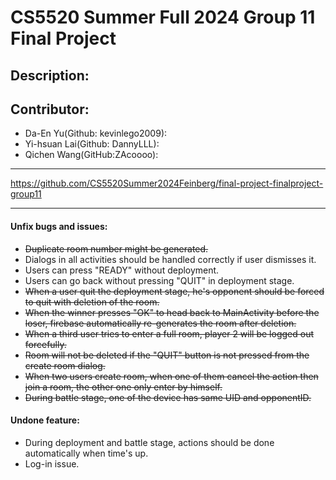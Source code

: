 # CS5520 Summer Full 2024 Group 11 Final Project

## Description:
    

## Contributor: 
- Da-En Yu(Github: kevinlego2009): 
- Yi-hsuan Lai(Github: DannyLLL): 
- Qichen Wang(GitHub:ZAcoooo): 

---
https://github.com/CS5520Summer2024Feinberg/final-project-finalproject-group11

---

#### Unfix bugs and issues:
- ~~Duplicate room number might be generated.~~
- Dialogs in all activities should be handled correctly if user dismisses it. 
- Users can press "READY" without deployment. 
- Users can go back without pressing "QUIT" in deployment stage.
- ~~When a user quit the deployment stage, he's opponent should be forced to quit with deletion of the room.~~
- ~~When the winner presses "OK" to head back to MainActivity before the loser, firebase automatically re-generates the room after deletion.~~
- ~~When a third user tries to enter a full room, player 2 will be logged out forcefully.~~
- ~~Room will not be deleted if the "QUIT" button is not pressed from the create room dialog.~~
- ~~When two users create room, when one of them cancel the action then join a room, the other one only enter by himself.~~ 
- ~~During battle stage, one of the device has same UID and opponentID.~~


#### Undone feature:
- During deployment and battle stage, actions should be done automatically when time's up.
- Log-in issue.
